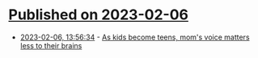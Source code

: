 # [Published on 2023-02-06](index.md)

* [2023-02-06, 13:56:34](https://news.ycombinator.com/item?id=34677306) - [As kids become teens, mom's voice matters less to their brains](https://www.sciencenews.org/article/mom-voice-kid-brain-teen-neuroscience)
